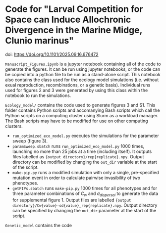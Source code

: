 # Code for "Larval Competition for Space can Induce Allochronic Divergence in the Marine Midge, Clunio marinus" 
doi: https://doi.org/10.1101/2025.09.16.676472

`Manuscript_Figures.ipynb` is a jupyter notebook containing all of the code to generate the figures. It can be run using jupyter notebooks, or the code can be copied into a python file to be run as a stand-alone script. This notebook also contains the class used for the ecology model simulations (i.e. without exual reproduction, recombinations, or a genetic basis). Individual runs used for figures 2 and 3 were generated by using this class within the notebook to run the simulations. 

`Ecology_model/` contains the code used to generate figures 3 and S1. This folder contains Python scripts and accomanying Bash scripts which call the Python scripts on a computing cluster using Slurm as a workload manager. The Bash scripts may have to be modified for use on other computing clusters. 
 - `run_optimized_eco_model.py` executes the simulations for the parameter sweep (figure 3).
 - `paramSweep.sbatch` runs `run_optimized_eco_model.py` 1000 times, launching no more than 25 jobs at a time (including itself). It outputs files labelled as `{output directory}/rep{replicate}.npy`. Output directory can be modified by changing the `out_dir` variable at the start of the script.
 - `make-pip.py` runs a modified simulation with only a single, pre-specified mutation event in order to calculate pairwise invasibility of two phenotypes. 
 - `getPIPs.sbatch` runs `make-pip.py` 1000 times for all phenotypes and for three parameter combinations of $C_w$ and $\sigma_{dispersal}$ to generate the data for supplemental figure 1. Output files are labelled `{output directory}/Cw{value}-sd{value}_rep{replicate}.npy`. Output directory can be specified by changing the `out_dir` parameter at the start of the script.

`Genetic_model` contains the code  





 
